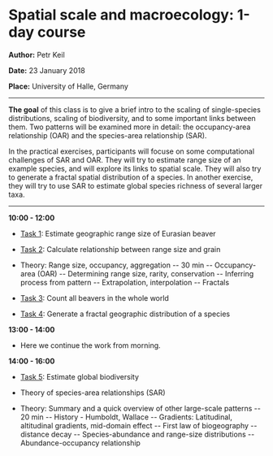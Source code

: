 # Spatial scale and macroecology: 1-day course

**Author:** Petr Keil

**Date:** 23 January 2018

**Place:** University of Halle, Germany

------------------------------

**The goal** of this class is to give a brief intro to the scaling of single-species distributions, scaling of biodiversity, and to some important links between them. Two patterns will be examined more in detail: the occupancy-area relationship (OAR) and the species-area relationship (SAR). 

In the practical exercises, participants will focuse on some computational challenges of SAR and OAR. They will try to estimate range size of an example species, and will explore its links to spatial scale. They will also try to generate a fractal spatial distribution of a species. In another exercise, they will try to use SAR to estimate global species richness of several larger taxa.

------------------------------

**10:00 - 12:00**

- [Task 1](https://rawgit.com/petrkeil/Teaching_Halle_2018/master/tasks/Task_1_Estimate_range_size.html): Estimate geographic range size of Eurasian beaver

- [Task 2](https://rawgit.com/petrkeil/Teaching_Halle_2018/master/tasks/Task_2_Range_size_vs_grain.html): Calculate relationship between range size and grain

- Theory: Range size, occupancy, aggregation -- 30 min
-- Occupancy-area (OAR)
-- Determining range size, rarity, conservation
-- Inferring process from pattern
-- Extrapolation, interpolation
-- Fractals

- [Task 3](https://rawgit.com/petrkeil/Teaching_Halle_2018/master/tasks/Task_3_Number_of_beavers.html): Count all beavers in the whole world

- [Task 4](https://rawgit.com/petrkeil/Teaching_Halle_2018/master/tasks/Task_4_Fractals.html): Generate a fractal geographic distribution of a species

**13:00 - 14:00**

- Here we continue the work from morning.

**14:00 - 16:00**

- [Task 5](https://rawgit.com/petrkeil/Teaching_Halle_2018/master/tasks/Task_5_How_many_species_on_Earth.html): Estimate global biodiversity

- Theory of species-area relationships (SAR)


- Theory: Summary and a quick overview of other large-scale patterns -- 20 min
-- History - Humboldt, Wallace
-- Gradients: Latitudinal, altitudinal gradients, mid-domain effect
-- First law of biogeography -- distance decay
-- Species-abundance and range-size distributions
-- Abundance-occupancy relationship

